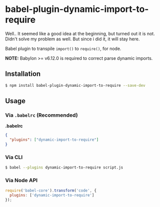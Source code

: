 # babel-plugin-dynamic-import-to-require

Well.. It seemed like a good idea at the beginning, but turned out it is not. Didn't solve my problem as well. But since i did it, it will stay here.

Babel plugin to transpile `import()` to `require()`, for node.

**NOTE:** Babylon >= v6.12.0 is required to correct parse dynamic imports.

## Installation

```sh
$ npm install babel-plugin-dynamic-import-to-require --save-dev
```

## Usage

### Via `.babelrc` (Recommended)

**.babelrc**

```json
{
  "plugins": ["dynamic-import-to-require"]
}
```

### Via CLI

```sh
$ babel --plugins dynamic-import-to-require script.js
```

### Via Node API

```javascript
require('babel-core').transform('code', {
  plugins: ['dynamic-import-to-require']
});
```

